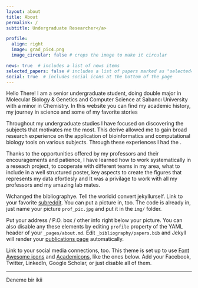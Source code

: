 ```yaml
---
layout: about
title: About
permalink: /
subtitle: Undergraduate Researcher</a>  

profile:
  align: right
  image: grad_pic4.png
  image_circular: false # crops the image to make it circular

news: true  # includes a list of news items
selected_papers: false # includes a list of papers marked as "selected={true}"
social: true  # includes social icons at the bottom of the page
---
```


Hello There! I am a senior undergraduate student, doing double major in Molecular Biology & Genetics and Computer Science at Sabancı University with a minor in Chemistry. In this website you can find my academic history, my journey in science and some of my favorite stories 

Throughout my undergraduate studies I have focused on discovering the subjects that motivates me the most. This derive allowed me to gain broad research experience on the application of bioinformatics and computational biology tools on various subjects. Through these experiences I had the 
. 

Thanks to the opportunities offered by my professors and their encouragements and patience, I have learned how to work systematically in a reseach project, to cooperate with different teams in my area, what to include in a well structured poster, key aspects to create the figures that represents my data efortlesly and  It was a privilage to work with all my professors and my amazing lab mates.  

Wchanged the bibliographye. Tell the worldid convert jekyllurself. Link to your favorite [subreddit](http://reddit.com). You can put a picture in, too. The code is already in, just name your picture `prof_pic.jpg` and put it in the `img/` folder.

Put your address / P.O. box / other info right below your picture. You can also disable any these elements by editing `profile` property of the YAML header of your `_pages/about.md`. Edit `_bibliography/papers.bib` and Jekyll will render your [publications page](/al-folio/publications/) automatically.

Link to your social media connections, too. This theme is set up to use [Font Awesome icons](http://fortawesome.github.io/Font-Awesome/) and [Academicons](https://jpswalsh.github.io/academicons/), like the ones below. Add your Facebook, Twitter, LinkedIn, Google Scholar, or just disable all of them.

___

Deneme bir ikii


